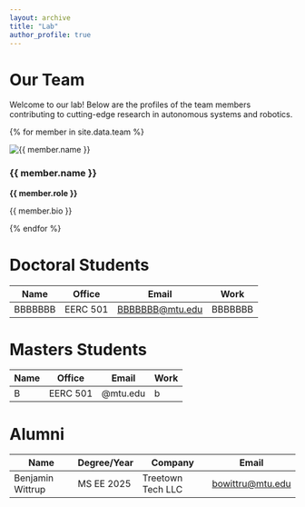 ```yaml
---
layout: archive
title: "Lab"
author_profile: true
---
```


# Our Team

Welcome to our lab! Below are the profiles of the team members contributing to cutting-edge research in autonomous systems and robotics.

{% for member in site.data.team %}
  <div class="team-member">
    <img src="{{ '/images/' | append: member.image }}" alt="{{ member.name }}" class="team-member-image" />
    <h3>{{ member.name }}</h3>
    <p><strong>{{ member.role }}</strong></p>
    <p>{{ member.bio }}</p>
  </div>
{% endfor %}


Doctoral Students
======

| Name            | Office                                   | Email       | Work               |
|-----------------|------------------------------------------|-------------|--------------------|
| BBBBBBB   | EERC 501           |  BBBBBBB@mtu.edu       | BBBBBBB          |

Masters Students
======

| Name            | Office                                   | Email       | Work               |
|-----------------|------------------------------------------|-------------|--------------------|
| B  | EERC 501           |  @mtu.edu       | b          |

Alumni
======

| Name            | Degree/Year                                   | Company     | Email              |
|-----------------|-----------------------------------------------|-------------|--------------------|
| Benjamin Wittrup  | MS EE 2025           | Treetown Tech LLC        | bowittru@mtu.edu          |

